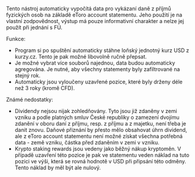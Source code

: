 Tento nástroj automaticky vypočítá data pro vykázaní daně z příjmů fyzických osob na základě eToro account statementu. Jeho použití je na vlastní zodpovědnost, výstup má pouze informativní charakter a nelze jej použít při jednání s FÚ.

Funkce:
- Program si po spuštění automaticky stáhne loňský jednotný kurz USD z kurzy.cz. Tento je pak možné libovolně ručně přepsat.
- Je možné vybrat více souborů najednou, data budou automaticky agregována. Je nutné, aby všechny statementy byly zafiltrované na stejný rok.
- Automaticky jsou vyloučeny uzavřené pozice, které byly drženy déle než 3 roky (kromě CFD).

Známé nedostatky:
- Dividendy nejsou nijak zohledňovány. Tyto jsou již zdaněny v zemi vzniku a podle platných smluv České republiky o zamezení dvojímu zdanění v oboru daní z příjmu, resp. z příjmu a z majetku, není třeba je danit znovu. Daňové přiznání by přesto mělo obsahovat úhrn dividend, ale z eToro account statementu není možné získat všechna potřebná data - země vzniku, částka před zdaněním v zemi v vzniku.
- Krypto staking rewards jsou vedeny jako běžný nákup kryptoměn. V případě uzavření této pozice je pak ve statementu veden náklad na tuto pozici ve výši, která se rovná hodnotě v USD při připsání této odměny. Tento náklad by měl být ale nulový.
